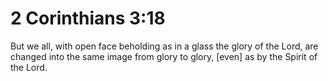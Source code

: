 # 2 Corinthians 3:18

But we all, with open face beholding as in a glass the glory of the Lord, are changed into the same image from glory to glory, [even] as by the Spirit of the Lord.